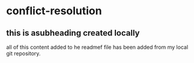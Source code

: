 # conflict-resolution

## this is asubheading created locally
all of this content added to he readmef file has been added from my local git repository.
